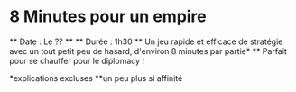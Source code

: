 # 8 Minutes pour un empire
** Date : Le ?? **
** Durée  : 1h30 **
Un jeu rapide et efficace de stratégie avec un tout petit peu de hasard, 
d'environ 8 minutes par partie* **
Parfait pour se chauffer pour le diplomacy !

*explications excluses
**un peu plus si affinité
